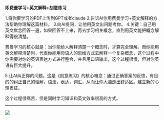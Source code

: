 **即费曼学习+英文解释+刻意练习**

1.将你要学习的PDF上传到GPT或者claude
2.告诉AI你用费曼学习+英文解释的方法帮助你理解这篇材料。
3.向AI提问，让他用英文出问题考你。
4.关键：自己用英文默念回答一遍，如果回答不上来，再去学习相关概念，直到用英文能把概念解释得很清楚。

费曼学习的核心就是：当你能给人解释清楚一个概念时，才算完全理解。而你能用英文解释清楚时，代表你能用母语人的思维方式去解释一个复杂概念，这个过程中你需要对你的英语表达方式进行整合，并且用口语输出，这个过程很慢，但对你英语有巨大提升。

5.让AI纠正你的问题。这是《刻意练习》的核心概念：通过正确答案的反馈，有目的的纠正自己的理解，语法，表达，词汇，从而让你大脑走出舒适区。建立新的心理表征。

这个过程很痛苦，但是同时学习知识和英文效率很高的方式。

---

![](https://img.shields.io/badge/@expatlevi-X-1944b5)